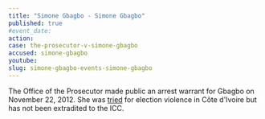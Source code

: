 ```yaml
---
title: "Simone Gbagbo - Simone Gbagbo"
published: true
#event_date:
action:
case: the-prosecutor-v-simone-gbagbo
accused: simone-gbagbo
youtube:
slug: simone-gbagbo-events-simone-gbagbo
---
```


The Office of the Prosecutor made public an arrest warrant for Gbagbo on November 22, 2012. She was [tried](http://www.france24.com/en/20150310-simone-gbagbo-wife-first-lady-ivory-coast-jailed-20-years-election-violence-court-sentence/) for election violence in Côte d'Ivoire but has not been extradited to the ICC.

